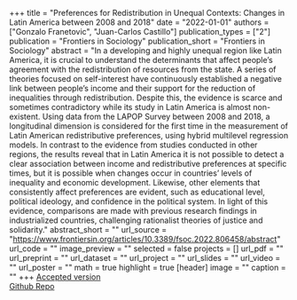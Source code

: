 +++
title = "Preferences for Redistribution in Unequal Contexts: Changes in Latin America between 2008 and 2018"
date = "2022-01-01"
authors = ["Gonzalo Franetovic", "Juan-Carlos Castillo"]
publication_types = ["2"]
publication = "Frontiers in Sociology"
publication_short = "Frontiers in Sociology"
abstract = "In a developing and highly unequal region like Latin America, it is crucial to understand the determinants that affect people’s agreement with the redistribution of resources from the state. A series of theories focused on self-interest have continuously established a negative link between people’s income and their support for the reduction of inequalities through redistribution. Despite this, the evidence is scarce and sometimes contradictory while its study in Latin America is almost non-existent. Using data from the LAPOP Survey between 2008 and 2018, a longitudinal dimension is considered for the first time in the measurement of Latin American redistributive preferences, using hybrid multilevel regression models. In contrast to the evidence from studies conducted in other regions, the results reveal that in Latin America it is not possible to detect a clear association between income and redistributive preferences at specific times, but it is possible when changes occur in countries’ levels of inequality and economic development. Likewise, other elements that consistently affect preferences are evident, such as educational level, political ideology, and confidence in the political system. In light of this evidence, comparisons are made with previous research findings in industrialized countries, challenging rationalist theories of justice and solidarity."
abstract_short = ""
url_source = "https://www.frontiersin.org/articles/10.3389/fsoc.2022.806458/abstract"
url_code = ""
image_preview = ""
selected = false
projects = []
url_pdf = ""
url_preprint = ""
url_dataset = ""
url_project = ""
url_slides = ""
url_video = ""
url_poster = ""
math = true
highlight = true
[header]
image = ""
caption = ""
+++
[Accepted version](/docs/franetovic-castillo2022Frontiers.pdf) <br> [Github Repo](https://github.com/justicia-distributiva/redist_lapop)
